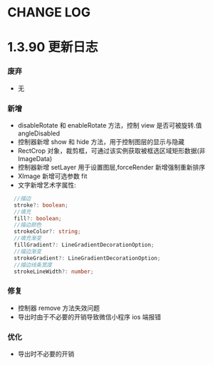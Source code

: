 # CHANGE LOG


# 1.3.90 更新日志

### 废弃

- 无

### 新增

- disableRotate 和 enableRotate 方法，控制 view 是否可被旋转.值 angleDisabled
- 控制器新增 show 和 hide 方法，用于控制图层的显示与隐藏
- RectCrop 对象，裁剪框，可通过该实例获取被框选区域矩形数据(非 ImageData)
- 控制器新增 setLayer 用于设置图层,forceRender 新增强制重新排序
- XImage 新增可选参数 fit
- 文字新增艺术字属性:
``` Typescript
  //描边
  stroke?: boolean;
  //填充
  fill?: boolean;
  //描边颜色
  strokeColor?: string;
  //填充渐变
  fillGradient?: LineGradientDecorationOption;
  //描边渐变
  strokeGradient?: LineGradientDecorationOption;
  //描边线条宽度
  strokeLineWidth?: number;
```

### 修复

- 控制器 remove 方法失效问题
- 导出时由于不必要的开销导致微信小程序 ios 端报错

### 优化

- 导出时不必要的开销
